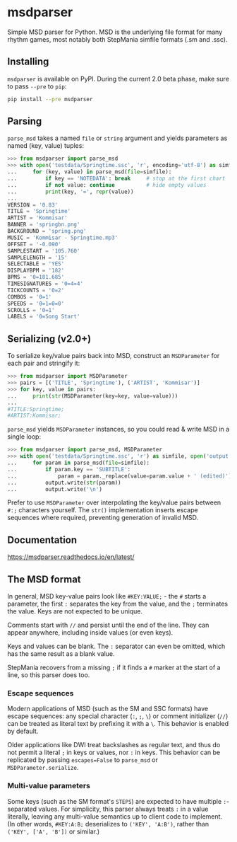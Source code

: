 # msdparser

Simple MSD parser for Python. MSD is the underlying file format for many rhythm games, most notably both StepMania simfile formats (.sm and .ssc).

## Installing

`msdparser` is available on PyPI. During the current 2.0 beta phase, make sure to pass `--pre` to `pip`:

```sh
pip install --pre msdparser
```

## Parsing

`parse_msd` takes a named `file` or `string` argument and yields parameters as named (key, value) tuples:

```python
>>> from msdparser import parse_msd
>>> with open('testdata/Springtime.ssc', 'r', encoding='utf-8') as simfile:
...     for (key, value) in parse_msd(file=simfile):
...         if key == 'NOTEDATA': break     # stop at the first chart
...         if not value: continue          # hide empty values
...         print(key, '=', repr(value))
...
VERSION = '0.83'
TITLE = 'Springtime'
ARTIST = 'Kommisar'
BANNER = 'springbn.png'
BACKGROUND = 'spring.png'
MUSIC = 'Kommisar - Springtime.mp3'
OFFSET = '-0.090'
SAMPLESTART = '105.760'
SAMPLELENGTH = '15'
SELECTABLE = 'YES'
DISPLAYBPM = '182'
BPMS = '0=181.685'
TIMESIGNATURES = '0=4=4'
TICKCOUNTS = '0=2'
COMBOS = '0=1'
SPEEDS = '0=1=0=0'
SCROLLS = '0=1'
LABELS = '0=Song Start'
```

## Serializing (v2.0+)

To serialize key/value pairs back into MSD, construct an `MSDParameter` for each pair and stringify it:

```python
>>> from msdparser import MSDParameter
>>> pairs = [('TITLE', 'Springtime'), ('ARTIST', 'Kommisar')]
>>> for key, value in pairs:
...     print(str(MSDParameter(key=key, value=value)))
...
#TITLE:Springtime;
#ARTIST:Kommisar;
```

`parse_msd` yields `MSDParameter` instances, so you could read & write MSD in a single loop:

```python
>>> from msdparser import parse_msd, MSDParameter
>>> with open('testdata/Springtime.ssc', 'r') as simfile, open('output.ssc', 'w') as output:
...     for param in parse_msd(file=simfile):
...         if param.key == 'SUBTITLE':
...             param = param._replace(value=param.value + ' (edited)')
...         output.write(str(param))
...         output.write('\n')
```

Prefer to use `MSDParameter` over interpolating the key/value pairs between `#:;` characters yourself. The `str()` implementation inserts escape sequences where required, preventing generation of invalid MSD.

## Documentation

https://msdparser.readthedocs.io/en/latest/

## The MSD format

In general, MSD key-value pairs look like `#KEY:VALUE;` - the `#` starts a parameter, the first `:` separates the key from the value, and the `;` terminates the value. Keys are not expected to be unique.

Comments start with `//` and persist until the end of the line. They can appear anywhere, including inside values (or even keys).

Keys and values can be blank. The `:` separator can even be omitted, which has the same result as a blank value.

StepMania recovers from a missing `;` if it finds a `#` marker at the start of a line, so this parser does too.

### Escape sequences

Modern applications of MSD (such as the SM and SSC formats) have escape sequences: any special character (`:`, `;`, `\`) or comment initializer (`//`) can be treated as literal text by prefixing it with a `\`. This behavior is enabled by default.

Older applications like DWI treat backslashes as regular text, and thus do not permit a literal `;` in keys or values, nor `:` in keys. This behavior can be replicated by passing `escapes=False` to `parse_msd` or `MSDParameter.serialize`.

### Multi-value parameters

Some keys (such as the SM format's `STEPS`) are expected to have multiple `:`-separated values. For simplicity, this parser always treats `:` in a value literally, leaving any multi-value semantics up to client code to implement. (In other words, `#KEY:A:B;` deserializes to `('KEY', 'A:B')`, rather than `('KEY', ['A', 'B'])` or similar.)
